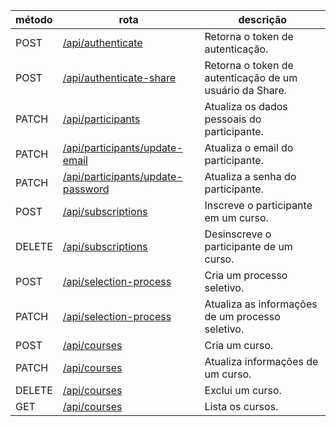 | método | rota                                                                   | descrição                                               |
| ------ | ---------------------------------------------------------------------- | ------------------------------------------------------- |
| POST   | [/api/authenticate](./authenticate/authentication.md)                  | Retorna o token de autenticação.                        |
| POST   | [/api/authenticate-share](./authenticate/authenticationShare.md)       | Retorna o token de autenticação de um usuário da Share. |
| PATCH  | [/api/participants](./participants/updatePersonalData.md)              | Atualiza os dados pessoais do participante.             |
| PATCH  | [/api/participants/update-email](./participants/updateEmail.md)        | Atualiza o email do participante.                       |
| PATCH  | [/api/participants/update-password](./participants/updatePassword.md)  | Atualiza a senha do participante.                       |
| POST   | [/api/subscriptions](./subscriptions/subscribe.md)                     | Inscreve o participante em um curso.                    |
| DELETE | [/api/subscriptions](./subscriptions/unsubscribe.md)                   | Desinscreve o participante de um curso.                 |
| POST   | [/api/selection-process](./selectionProcess/createSelectionProcess.md) | Cria um processo seletivo.                              |
| PATCH  | [/api/selection-process](./selectionProcess/updateSelectionProcess.md) | Atualiza as informações de um processo seletivo.        |
| POST   | [/api/courses](./courses/createCourse.md)                              | Cria um curso.                                          |
| PATCH  | [/api/courses](./courses/updateCourse.md)                              | Atualiza informações de um curso.                       |
| DELETE | [/api/courses](./courses/deleteCourse.md)                              | Exclui um curso.                                        |
| GET    | [/api/courses](./courses/showCourses.md)                               | Lista os cursos.                                        |
